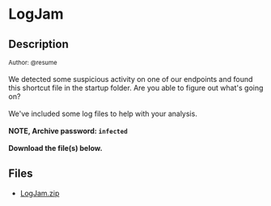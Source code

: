 # LogJam

## Description

<small>Author: @resume</small><br><br>We detected some suspicious activity on one of our endpoints and found this shortcut file in the startup folder. Are you able to figure out what's going on?  <br><br> We've included some log files to help with your analysis.  <br><br> <b>NOTE, Archive password: <code>infected</code></b> <br><br> <b>Download the file(s) below.</b> 


## Files

* [LogJam.zip](files/LogJam.zip)

